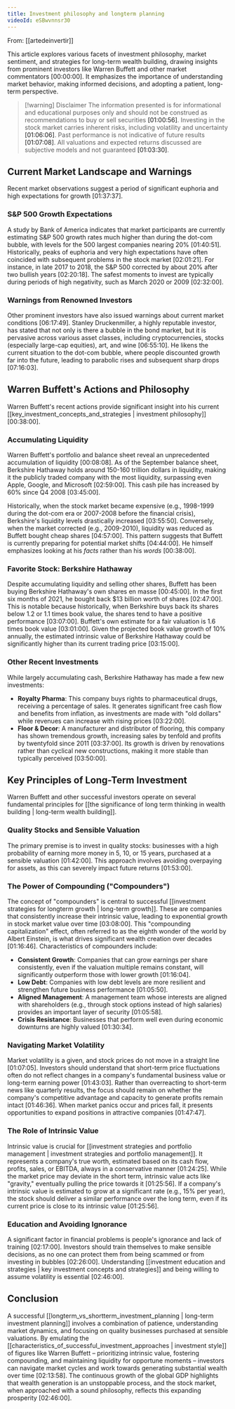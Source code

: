 ```yaml
---
title: Investment philosophy and longterm planning
videoId: eSBwvnnsr30
---
```


From: [[artedeinvertir]] <br/> 

This article explores various facets of investment philosophy, market sentiment, and strategies for long-term wealth building, drawing insights from prominent investors like Warren Buffett and other market commentators <a class="yt-timestamp" data-t="00:00:00">[00:00:00]</a>. It emphasizes the importance of understanding market behavior, making informed decisions, and adopting a patient, long-term perspective.

>[!warning] Disclaimer
>The information presented is for informational and educational purposes only and should not be construed as recommendations to buy or sell securities <a class="yt-timestamp" data-t="01:00:56">[01:00:56]</a>. Investing in the stock market carries inherent risks, including volatility and uncertainty <a class="yt-timestamp" data-t="01:06:06">[01:06:06]</a>. Past performance is not indicative of future results <a class="yt-timestamp" data-t="01:07:08">[01:07:08]</a>. All valuations and expected returns discussed are subjective models and not guaranteed <a class="yt-timestamp" data-t="01:03:30">[01:03:30]</a>.

## Current Market Landscape and Warnings

Recent market observations suggest a period of significant euphoria and high expectations for growth <a class="yt-timestamp" data-t="01:37:37">[01:37:37]</a>.

### S&P 500 Growth Expectations
A study by Bank of America indicates that market participants are currently estimating S&P 500 growth rates much higher than during the dot-com bubble, with levels for the 500 largest companies nearing 20% <a class="yt-timestamp" data-t="01:40:51">[01:40:51]</a>. Historically, peaks of euphoria and very high expectations have often coincided with subsequent problems in the stock market <a class="yt-timestamp" data-t="02:01:21">[02:01:21]</a>. For instance, in late 2017 to 2018, the S&P 500 corrected by about 20% after two bullish years <a class="yt-timestamp" data-t="02:20:18">[02:20:18]</a>. The safest moments to invest are typically during periods of high negativity, such as March 2020 or 2009 <a class="yt-timestamp" data-t="02:32:00">[02:32:00]</a>.

### Warnings from Renowned Investors
Other prominent investors have also issued warnings about current market conditions <a class="yt-timestamp" data-t="06:17:49">[06:17:49]</a>. Stanley Druckenmiller, a highly reputable investor, has stated that not only is there a bubble in the bond market, but it is pervasive across various asset classes, including cryptocurrencies, stocks (especially large-cap equities), art, and wine <a class="yt-timestamp" data-t="06:55:10">[06:55:10]</a>. He likens the current situation to the dot-com bubble, where people discounted growth far into the future, leading to parabolic rises and subsequent sharp drops <a class="yt-timestamp" data-t="07:16:03">[07:16:03]</a>.

## Warren Buffett's Actions and Philosophy

Warren Buffett's recent actions provide significant insight into his current [[key_investment_concepts_and_strategies | investment philosophy]] <a class="yt-timestamp" data-t="00:38:00">[00:38:00]</a>.

### Accumulating Liquidity
Warren Buffett's portfolio and balance sheet reveal an unprecedented accumulation of liquidity <a class="yt-timestamp" data-t="00:08:08">[00:08:08]</a>. As of the September balance sheet, Berkshire Hathaway holds around 150-160 trillion dollars in liquidity, making it the publicly traded company with the most liquidity, surpassing even Apple, Google, and Microsoft <a class="yt-timestamp" data-t="02:59:00">[02:59:00]</a>. This cash pile has increased by 60% since Q4 2008 <a class="yt-timestamp" data-t="03:45:00">[03:45:00]</a>.

Historically, when the stock market became expensive (e.g., 1998-1999 during the dot-com era or 2007-2008 before the financial crisis), Berkshire's liquidity levels drastically increased <a class="yt-timestamp" data-t="03:55:50">[03:55:50]</a>. Conversely, when the market corrected (e.g., 2009-2010), liquidity was reduced as Buffett bought cheap shares <a class="yt-timestamp" data-t="04:57:00">[04:57:00]</a>. This pattern suggests that Buffett is currently preparing for potential market shifts <a class="yt-timestamp" data-t="04:44:00">[04:44:00]</a>. He himself emphasizes looking at his *facts* rather than his *words* <a class="yt-timestamp" data-t="00:38:00">[00:38:00]</a>.

### Favorite Stock: Berkshire Hathaway
Despite accumulating liquidity and selling other shares, Buffett has been buying Berkshire Hathaway's own shares en masse <a class="yt-timestamp" data-t="00:45:00">[00:45:00]</a>. In the first six months of 2021, he bought back $13 billion worth of shares <a class="yt-timestamp" data-t="02:47:00">[02:47:00]</a>. This is notable because historically, when Berkshire buys back its shares below 1.2 or 1.1 times book value, the shares tend to have a positive performance <a class="yt-timestamp" data-t="03:07:00">[03:07:00]</a>. Buffett's own estimate for a fair valuation is 1.6 times book value <a class="yt-timestamp" data-t="03:01:00">[03:01:00]</a>. Given the projected book value growth of 10% annually, the estimated intrinsic value of Berkshire Hathaway could be significantly higher than its current trading price <a class="yt-timestamp" data-t="03:15:00">[03:15:00]</a>.

### Other Recent Investments
While largely accumulating cash, Berkshire Hathaway has made a few new investments:
*   **Royalty Pharma**: This company buys rights to pharmaceutical drugs, receiving a percentage of sales. It generates significant free cash flow and benefits from inflation, as investments are made with "old dollars" while revenues can increase with rising prices <a class="yt-timestamp" data-t="03:22:00">[03:22:00]</a>.
*   **Floor & Decor**: A manufacturer and distributor of flooring, this company has shown tremendous growth, increasing sales by tenfold and profits by twentyfold since 2011 <a class="yt-timestamp" data-t="03:37:00">[03:37:00]</a>. Its growth is driven by renovations rather than cyclical new constructions, making it more stable than typically perceived <a class="yt-timestamp" data-t="03:50:00">[03:50:00]</a>.

## Key Principles of Long-Term Investment

Warren Buffett and other successful investors operate on several fundamental principles for [[the significance of long term thinking in wealth building | long-term wealth building]].

### Quality Stocks and Sensible Valuation
The primary premise is to invest in quality stocks: businesses with a high probability of earning more money in 5, 10, or 15 years, purchased at a sensible valuation <a class="yt-timestamp" data-t="01:42:00">[01:42:00]</a>. This approach involves avoiding overpaying for assets, as this can severely impact future returns <a class="yt-timestamp" data-t="01:53:00">[01:53:00]</a>.

### The Power of Compounding ("Compounders")
The concept of "compounders" is central to successful [[investment strategies for longterm growth | long-term growth]]. These are companies that consistently increase their intrinsic value, leading to exponential growth in stock market value over time <a class="yt-timestamp" data-t="03:08:00">[03:08:00]</a>. This "compounding capitalization" effect, often referred to as the eighth wonder of the world by Albert Einstein, is what drives significant wealth creation over decades <a class="yt-timestamp" data-t="01:16:46">[01:16:46]</a>. Characteristics of compounders include:
*   **Consistent Growth**: Companies that can grow earnings per share consistently, even if the valuation multiple remains constant, will significantly outperform those with lower growth <a class="yt-timestamp" data-t="01:16:04">[01:16:04]</a>.
*   **Low Debt**: Companies with low debt levels are more resilient and strengthen future business performance <a class="yt-timestamp" data-t="01:05:50">[01:05:50]</a>.
*   **Aligned Management**: A management team whose interests are aligned with shareholders (e.g., through stock options instead of high salaries) provides an important layer of security <a class="yt-timestamp" data-t="01:05:58">[01:05:58]</a>.
*   **Crisis Resistance**: Businesses that perform well even during economic downturns are highly valued <a class="yt-timestamp" data-t="01:30:34">[01:30:34]</a>.

### Navigating Market Volatility
Market volatility is a given, and stock prices do not move in a straight line <a class="yt-timestamp" data-t="01:07:05">[01:07:05]</a>. Investors should understand that short-term price fluctuations often do not reflect changes in a company's fundamental business value or long-term earning power <a class="yt-timestamp" data-t="01:43:03">[01:43:03]</a>. Rather than overreacting to short-term news like quarterly results, the focus should remain on whether the company's competitive advantage and capacity to generate profits remain intact <a class="yt-timestamp" data-t="01:46:36">[01:46:36]</a>. When market panics occur and prices fall, it presents opportunities to expand positions in attractive companies <a class="yt-timestamp" data-t="01:47:47">[01:47:47]</a>.

### The Role of Intrinsic Value
Intrinsic value is crucial for [[investment strategies and portfolio management | investment strategies and portfolio management]]. It represents a company's true worth, estimated based on its cash flow, profits, sales, or EBITDA, always in a conservative manner <a class="yt-timestamp" data-t="01:24:25">[01:24:25]</a>. While the market price may deviate in the short term, intrinsic value acts like "gravity," eventually pulling the price towards it <a class="yt-timestamp" data-t="01:25:56">[01:25:56]</a>. If a company's intrinsic value is estimated to grow at a significant rate (e.g., 15% per year), the stock should deliver a similar performance over the long term, even if its current price is close to its intrinsic value <a class="yt-timestamp" data-t="01:25:56">[01:25:56]</a>.

### Education and Avoiding Ignorance
A significant factor in financial problems is people's ignorance and lack of training <a class="yt-timestamp" data-t="02:17:00">[02:17:00]</a>. Investors should train themselves to make sensible decisions, as no one can protect them from being scammed or from investing in bubbles <a class="yt-timestamp" data-t="02:26:00">[02:26:00]</a>. Understanding [[investment education and strategies | key investment concepts and strategies]] and being willing to assume volatility is essential <a class="yt-timestamp" data-t="02:46:00">[02:46:00]</a>.

## Conclusion

A successful [[longterm_vs_shortterm_investment_planning | long-term investment planning]] involves a combination of patience, understanding market dynamics, and focusing on quality businesses purchased at sensible valuations. By emulating the [[characteristics_of_successful_investment_approaches | investment style]] of figures like Warren Buffett – prioritizing intrinsic value, fostering compounding, and maintaining liquidity for opportune moments – investors can navigate market cycles and work towards generating substantial wealth over time <a class="yt-timestamp" data-t="02:13:58">[02:13:58]</a>. The continuous growth of the global GDP highlights that wealth generation is an unstoppable process, and the stock market, when approached with a sound philosophy, reflects this expanding prosperity <a class="yt-timestamp" data-t="02:46:00">[02:46:00]</a>.